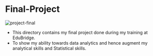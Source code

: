 # Final-Project
![project-final](https://user-images.githubusercontent.com/98824143/177301898-c49607de-d58b-4e03-afaa-f85e9bff847f.png)


* This directory contains my final project done during my training at EduBridge.
* To show my ability towards data analytics and hence augment my analytical skills and Statistical skills.
